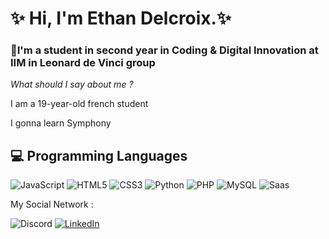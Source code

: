 # ✨ Hi, I'm Ethan Delcroix.✨

### 📝I'm a student in second year in Coding & Digital Innovation at IIM in Leonard de Vinci group

 *What should I say about me ?*

I am a 19-year-old french student

I gonna learn Symphony 

## 💻 Programming Languages 

![JavaScript](https://img.shields.io/badge/javascript-%23323330.svg?style=for-the-badge&logo=javascript&logoColor=%23F7DF1E)
![HTML5](https://img.shields.io/badge/html5-%23E34F26.svg?style=for-the-badge&logo=html5&logoColor=white)
![CSS3](https://img.shields.io/badge/css3-%231572B6.svg?style=for-the-badge&logo=css3&logoColor=white)
	![Python](https://img.shields.io/badge/python-3670A0?style=for-the-badge&logo=python&logoColor=ffdd54)
  ![PHP](https://img.shields.io/badge/php-%23777BB4.svg?style=for-the-badge&logo=php&logoColor=white)
  ![MySQL](https://img.shields.io/badge/MySQL-MySQL-orange)
![Saas](https://img.shields.io/badge/Sass-CC6699?style=for-the-badge&logo=sass&logoColor=white)

My Social Network :

![Discord](https://img.shields.io/badge/%3Cnalith3E-%237289DA.svg?style=for-the-badge&logo=discord&logoColor=white)
<a href="https://www.linkedin.com/in/ethan-delcroix-087305233/" rel="nofollow">
![LinkedIn](https://img.shields.io/badge/Ethan-Delcroix-%230077B5.svg?style=for-the-badge&logo=linkedin&logoColor=white)</a>

